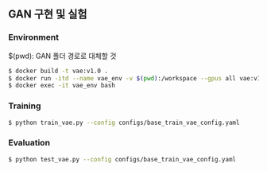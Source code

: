 ## GAN 구현 및 실험

### Environment

$(pwd): GAN 폴더 경로로 대체할 것
```bash
$ docker build -t vae:v1.0 .
$ docker run -itd --name vae_env -v $(pwd):/workspace --gpus all vae:v1.0
$ docker exec -it vae_env bash
```

### Training
```bash
$ python train_vae.py --config configs/base_train_vae_config.yaml
```

### Evaluation
```bash
$ python test_vae.py --config configs/base_train_vae_config.yaml
```